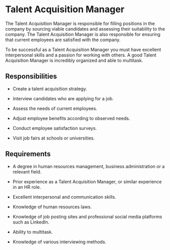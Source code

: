 # Talent Acquisition Manager

The Talent Acquisition Manager is responsible for filling positions in the company by sourcing viable candidates and assessing their suitability to the company. The Talent Acquisition Manager is also responsible for ensuring that current employees are satisfied with the company.

To be successful as a Talent Acquisition Manager you must have excellent interpersonal skills and a passion for working with others. A good Talent Acquisition Manager is incredibly organized and able to multitask.

## Responsibilities

* Create a talent acquisition strategy.

* Interview candidates who are applying for a job.

* Assess the needs of current employees.

* Adjust employee benefits according to observed needs.

* Conduct employee satisfaction surveys.

* Visit job fairs at schools or universities.

## Requirements

* A degree in human resources management, business administration or a relevant field.

* Prior experience as a Talent Acquisition Manager, or similar experience in an HR role.

* Excellent interpersonal and communication skills.

* Knowledge of human resources laws.

* Knowledge of job posting sites and professional social media platforms such as LinkedIn.

* Ability to multitask.

* Knowledge of various interviewing methods.

